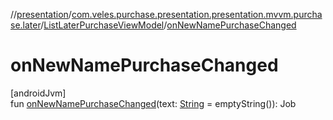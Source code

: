 //[presentation](../../../index.md)/[com.veles.purchase.presentation.presentation.mvvm.purchase.later](../index.md)/[ListLaterPurchaseViewModel](index.md)/[onNewNamePurchaseChanged](on-new-name-purchase-changed.md)

# onNewNamePurchaseChanged

[androidJvm]\
fun [onNewNamePurchaseChanged](on-new-name-purchase-changed.md)(text: [String](https://kotlinlang.org/api/latest/jvm/stdlib/kotlin/-string/index.html) = emptyString()): Job
